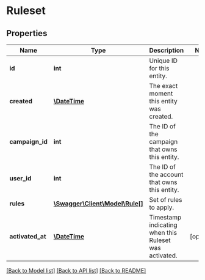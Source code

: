 # Ruleset

## Properties
Name | Type | Description | Notes
------------ | ------------- | ------------- | -------------
**id** | **int** | Unique ID for this entity. | 
**created** | [**\DateTime**](\DateTime.md) | The exact moment this entity was created. | 
**campaign_id** | **int** | The ID of the campaign that owns this entity. | 
**user_id** | **int** | The ID of the account that owns this entity. | 
**rules** | [**\Swagger\Client\Model\Rule[]**](Rule.md) | Set of rules to apply. | 
**activated_at** | [**\DateTime**](\DateTime.md) | Timestamp indicating when this Ruleset was activated. | [optional] 

[[Back to Model list]](../README.md#documentation-for-models) [[Back to API list]](../README.md#documentation-for-api-endpoints) [[Back to README]](../README.md)


